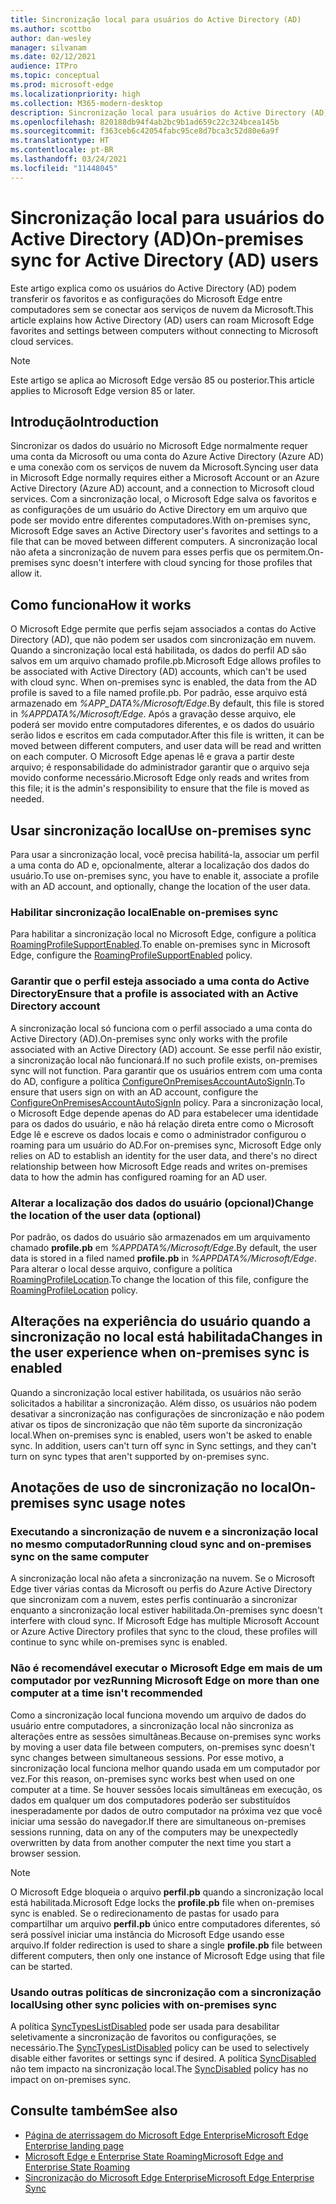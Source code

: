 ```yaml
---
title: Sincronização local para usuários do Active Directory (AD)
ms.author: scottbo
author: dan-wesley
manager: silvanam
ms.date: 02/12/2021
audience: ITPro
ms.topic: conceptual
ms.prod: microsoft-edge
ms.localizationpriority: high
ms.collection: M365-modern-desktop
description: Sincronização local para usuários do Active Directory (AD)
ms.openlocfilehash: 820188db94f4ab2bc9b1ad659c22c324bcea145b
ms.sourcegitcommit: f363ceb6c42054fabc95ce8d7bca3c52d80e6a9f
ms.translationtype: HT
ms.contentlocale: pt-BR
ms.lasthandoff: 03/24/2021
ms.locfileid: "11448045"
---
```

# <a name="on-premises-sync-for-active-directory-ad-users"></a><span data-ttu-id="e20e1-103">Sincronização local para usuários do Active Directory (AD)</span><span class="sxs-lookup"><span data-stu-id="e20e1-103">On-premises sync for Active Directory (AD) users</span></span>

<span data-ttu-id="e20e1-104">Este artigo explica como os usuários do Active Directory (AD) podem transferir os favoritos e as configurações do Microsoft Edge entre computadores sem se conectar aos serviços de nuvem da Microsoft.</span><span class="sxs-lookup"><span data-stu-id="e20e1-104">This article explains how Active Directory (AD) users can roam Microsoft Edge favorites and settings between computers without connecting to Microsoft cloud services.</span></span>

> [!NOTE]
> <span data-ttu-id="e20e1-105">Este artigo se aplica ao Microsoft Edge versão 85 ou posterior.</span><span class="sxs-lookup"><span data-stu-id="e20e1-105">This article applies to Microsoft Edge version 85 or later.</span></span>

## <a name="introduction"></a><span data-ttu-id="e20e1-106">Introdução</span><span class="sxs-lookup"><span data-stu-id="e20e1-106">Introduction</span></span>

<span data-ttu-id="e20e1-107">Sincronizar os dados do usuário no Microsoft Edge normalmente requer uma conta da Microsoft ou uma conta do Azure Active Directory (Azure AD) e uma conexão com os serviços de nuvem da Microsoft.</span><span class="sxs-lookup"><span data-stu-id="e20e1-107">Syncing user data in Microsoft Edge normally requires either a Microsoft Account or an Azure Active Directory (Azure AD) account, and a connection to Microsoft cloud services.</span></span> <span data-ttu-id="e20e1-108">Com a sincronização local, o Microsoft Edge salva os favoritos e as configurações de um usuário do Active Directory em um arquivo que pode ser movido entre diferentes computadores.</span><span class="sxs-lookup"><span data-stu-id="e20e1-108">With on-premises sync, Microsoft Edge saves an Active Directory user's favorites and settings to a file that can be moved between different computers.</span></span> <span data-ttu-id="e20e1-109">A sincronização local não afeta a sincronização de nuvem para esses perfis que os permitem.</span><span class="sxs-lookup"><span data-stu-id="e20e1-109">On-premises sync doesn't interfere with cloud syncing for those profiles that allow it.</span></span>

## <a name="how-it-works"></a><span data-ttu-id="e20e1-110">Como funciona</span><span class="sxs-lookup"><span data-stu-id="e20e1-110">How it works</span></span>

<span data-ttu-id="e20e1-111">O Microsoft Edge permite que perfis sejam associados a contas do Active Directory (AD), que não podem ser usados com sincronização em nuvem. Quando a sincronização local está habilitada, os dados do perfil AD são salvos em um arquivo chamado profile.pb.</span><span class="sxs-lookup"><span data-stu-id="e20e1-111">Microsoft Edge allows profiles to be associated with Active Directory (AD) accounts, which can't be used with cloud sync. When on-premises sync is enabled, the data from the AD profile is saved to a file named profile.pb.</span></span> <span data-ttu-id="e20e1-112">Por padrão, esse arquivo está armazenado em *%APP_DATA%/Microsoft/Edge*.</span><span class="sxs-lookup"><span data-stu-id="e20e1-112">By default, this file is stored in *%APPDATA%/Microsoft/Edge*.</span></span> <span data-ttu-id="e20e1-113">Após a gravação desse arquivo, ele poderá ser movido entre computadores diferentes, e os dados do usuário serão lidos e escritos em cada computador.</span><span class="sxs-lookup"><span data-stu-id="e20e1-113">After this file is written, it can be moved between different computers, and user data will be read and written on each computer.</span></span> <span data-ttu-id="e20e1-114">O Microsoft Edge apenas lê e grava a partir deste arquivo; é responsabilidade do administrador garantir que o arquivo seja movido conforme necessário.</span><span class="sxs-lookup"><span data-stu-id="e20e1-114">Microsoft Edge only reads and writes from this file; it is the admin's responsibility to ensure that the file is moved as needed.</span></span>

## <a name="use-on-premises-sync"></a><span data-ttu-id="e20e1-115">Usar sincronização local</span><span class="sxs-lookup"><span data-stu-id="e20e1-115">Use on-premises sync</span></span>

<span data-ttu-id="e20e1-116">Para usar a sincronização local, você precisa habilitá-la, associar um perfil a uma conta do AD e, opcionalmente, alterar a localização dos dados do usuário.</span><span class="sxs-lookup"><span data-stu-id="e20e1-116">To use on-premises sync, you have to enable it, associate a profile with an AD account, and optionally, change the location of the user data.</span></span>

### <a name="enable-on-premises-sync"></a><span data-ttu-id="e20e1-117">Habilitar sincronização local</span><span class="sxs-lookup"><span data-stu-id="e20e1-117">Enable on-premises sync</span></span>

<span data-ttu-id="e20e1-118">Para habilitar a sincronização local no Microsoft Edge, configure a política [RoamingProfileSupportEnabled](./microsoft-edge-policies.md#roamingprofilesupportenabled).</span><span class="sxs-lookup"><span data-stu-id="e20e1-118">To enable on-premises sync in Microsoft Edge, configure the [RoamingProfileSupportEnabled](./microsoft-edge-policies.md#roamingprofilesupportenabled) policy.</span></span>

### <a name="ensure-that-a-profile-is-associated-with-an-active-directory-account"></a><span data-ttu-id="e20e1-119">Garantir que o perfil esteja associado a uma conta do Active Directory</span><span class="sxs-lookup"><span data-stu-id="e20e1-119">Ensure that a profile is associated with an Active Directory account</span></span>

<span data-ttu-id="e20e1-120">A sincronização local só funciona com o perfil associado a uma conta do Active Directory (AD).</span><span class="sxs-lookup"><span data-stu-id="e20e1-120">On-premises sync only works with the profile associated with an Active Directory (AD) account.</span></span> <span data-ttu-id="e20e1-121">Se esse perfil não existir, a sincronização local não funcionará.</span><span class="sxs-lookup"><span data-stu-id="e20e1-121">If no such profile exists, on-premises sync will not function.</span></span> <span data-ttu-id="e20e1-122">Para garantir que os usuários entrem com uma conta do AD, configure a política [ConfigureOnPremisesAccountAutoSignIn](./microsoft-edge-policies.md#configureonpremisesaccountautosignin).</span><span class="sxs-lookup"><span data-stu-id="e20e1-122">To ensure that users sign on with an AD account, configure the [ConfigureOnPremisesAccountAutoSignIn](./microsoft-edge-policies.md#configureonpremisesaccountautosignin) policy.</span></span> <span data-ttu-id="e20e1-123">Para a sincronização local, o Microsoft Edge depende apenas do AD para estabelecer uma identidade para os dados do usuário, e não há relação direta entre como o Microsoft Edge lê e escreve os dados locais e como o administrador configurou o roaming para um usuário do AD.</span><span class="sxs-lookup"><span data-stu-id="e20e1-123">For on-premises sync, Microsoft Edge only relies on AD to establish an identity for the user data, and there's no direct relationship between how Microsoft Edge reads and writes on-premises data to how the admin has configured roaming for an AD user.</span></span>

### <a name="change-the-location-of-the-user-data-optional"></a><span data-ttu-id="e20e1-124">Alterar a localização dos dados do usuário (opcional)</span><span class="sxs-lookup"><span data-stu-id="e20e1-124">Change the location of the user data (optional)</span></span>

<span data-ttu-id="e20e1-125">Por padrão, os dados do usuário são armazenados em um arquivamento chamado **profile.pb** em *%APPDATA%/Microsoft/Edge*.</span><span class="sxs-lookup"><span data-stu-id="e20e1-125">By default, the user data is stored in a filed named **profile.pb** in *%APPDATA%/Microsoft/Edge*.</span></span> <span data-ttu-id="e20e1-126">Para alterar o local desse arquivo, configure a política [RoamingProfileLocation](./microsoft-edge-policies.md#roamingprofilelocation).</span><span class="sxs-lookup"><span data-stu-id="e20e1-126">To change the location of this file, configure the [RoamingProfileLocation](./microsoft-edge-policies.md#roamingprofilelocation) policy.</span></span>

## <a name="changes-in-the-user-experience-when-on-premises-sync-is-enabled"></a><span data-ttu-id="e20e1-127">Alterações na experiência do usuário quando a sincronização no local está habilitada</span><span class="sxs-lookup"><span data-stu-id="e20e1-127">Changes in the user experience when on-premises sync is enabled</span></span>

<span data-ttu-id="e20e1-128">Quando a sincronização local estiver habilitada, os usuários não serão solicitados a habilitar a sincronização. Além disso, os usuários não podem desativar a sincronização nas configurações de sincronização e não podem ativar os tipos de sincronização que não têm suporte da sincronização local.</span><span class="sxs-lookup"><span data-stu-id="e20e1-128">When on-premises sync is enabled, users won't be asked to enable sync. In addition, users can't turn off sync in Sync settings, and they can't turn on sync types that aren't supported by on-premises sync.</span></span>

## <a name="on-premises-sync-usage-notes"></a><span data-ttu-id="e20e1-129">Anotações de uso de sincronização no local</span><span class="sxs-lookup"><span data-stu-id="e20e1-129">On-premises sync usage notes</span></span>

### <a name="running-cloud-sync-and-on-premises-sync-on-the-same-computer"></a><span data-ttu-id="e20e1-130">Executando a sincronização de nuvem e a sincronização local no mesmo computador</span><span class="sxs-lookup"><span data-stu-id="e20e1-130">Running cloud sync and on-premises sync on the same computer</span></span>

<span data-ttu-id="e20e1-131">A sincronização local não afeta a sincronização na nuvem. Se o Microsoft Edge tiver várias contas da Microsoft ou perfis do Azure Active Directory que sincronizam com a nuvem, estes perfis continuarão a sincronizar enquanto a sincronização local estiver habilitada.</span><span class="sxs-lookup"><span data-stu-id="e20e1-131">On-premises sync doesn't interfere with cloud sync. If Microsoft Edge has multiple Microsoft Account or Azure Active Directory profiles that sync to the cloud, these profiles will continue to sync while on-premises sync is enabled.</span></span>

### <a name="running-microsoft-edge-on-more-than-one-computer-at-a-time-isnt-recommended"></a><span data-ttu-id="e20e1-132">Não é recomendável executar o Microsoft Edge em mais de um computador por vez</span><span class="sxs-lookup"><span data-stu-id="e20e1-132">Running Microsoft Edge on more than one computer at a time isn't recommended</span></span>

<span data-ttu-id="e20e1-133">Como a sincronização local funciona movendo um arquivo de dados do usuário entre computadores, a sincronização local não sincroniza as alterações entre as sessões simultâneas.</span><span class="sxs-lookup"><span data-stu-id="e20e1-133">Because on-premises sync works by moving a user data file between computers, on-premises sync doesn't sync changes between simultaneous sessions.</span></span> <span data-ttu-id="e20e1-134">Por esse motivo, a sincronização local funciona melhor quando usada em um computador por vez.</span><span class="sxs-lookup"><span data-stu-id="e20e1-134">For this reason, on-premises sync works best when used on one computer at a time.</span></span> <span data-ttu-id="e20e1-135">Se houver sessões locais simultâneas em execução, os dados em qualquer um dos computadores poderão ser substituídos inesperadamente por dados de outro computador na próxima vez que você iniciar uma sessão do navegador.</span><span class="sxs-lookup"><span data-stu-id="e20e1-135">If there are simultaneous on-premises sessions running, data on any of the computers may be unexpectedly overwritten by data from another computer the next time you start a browser session.</span></span>

> [!NOTE]
> <span data-ttu-id="e20e1-136">O Microsoft Edge bloqueia o arquivo **perfil.pb** quando a sincronização local está habilitada.</span><span class="sxs-lookup"><span data-stu-id="e20e1-136">Microsoft Edge locks the **profile.pb** file when on-premises sync is enabled.</span></span> <span data-ttu-id="e20e1-137">Se o redirecionamento de pastas for usado para compartilhar um arquivo **perfil.pb** único entre computadores diferentes, só será possível iniciar uma instância do Microsoft Edge usando esse arquivo.</span><span class="sxs-lookup"><span data-stu-id="e20e1-137">If folder redirection is used to share a single **profile.pb** file between different computers, then only one instance of Microsoft Edge using that file can be started.</span></span>

### <a name="using-other-sync-policies-with-on-premises-sync"></a><span data-ttu-id="e20e1-138">Usando outras políticas de sincronização com a sincronização local</span><span class="sxs-lookup"><span data-stu-id="e20e1-138">Using other sync policies with on-premises sync</span></span>

<span data-ttu-id="e20e1-139">A política [SyncTypesListDisabled](./microsoft-edge-policies.md#synctypeslistdisabled) pode ser usada para desabilitar seletivamente a sincronização de favoritos ou configurações, se necessário.</span><span class="sxs-lookup"><span data-stu-id="e20e1-139">The [SyncTypesListDisabled](./microsoft-edge-policies.md#synctypeslistdisabled) policy can be used to selectively disable either favorites or settings sync if desired.</span></span> <span data-ttu-id="e20e1-140">A política [SyncDisabled](./microsoft-edge-policies.md#syncdisabled) não tem impacto na sincronização local.</span><span class="sxs-lookup"><span data-stu-id="e20e1-140">The [SyncDisabled](./microsoft-edge-policies.md#syncdisabled) policy has no impact on on-premises sync.</span></span>

## <a name="see-also"></a><span data-ttu-id="e20e1-141">Consulte também</span><span class="sxs-lookup"><span data-stu-id="e20e1-141">See also</span></span>

- [<span data-ttu-id="e20e1-142">Página de aterrissagem do Microsoft Edge Enterprise</span><span class="sxs-lookup"><span data-stu-id="e20e1-142">Microsoft Edge Enterprise landing page</span></span>](https://aka.ms/EdgeEnterprise)
- [<span data-ttu-id="e20e1-143">Microsoft Edge e Enterprise State Roaming</span><span class="sxs-lookup"><span data-stu-id="e20e1-143">Microsoft Edge and Enterprise State Roaming</span></span>](microsoft-edge-enterprise-state-roaming.md)
- [<span data-ttu-id="e20e1-144">Sincronização do Microsoft Edge Enterprise</span><span class="sxs-lookup"><span data-stu-id="e20e1-144">Microsoft Edge Enterprise Sync</span></span>](microsoft-edge-enterprise-sync.md)
